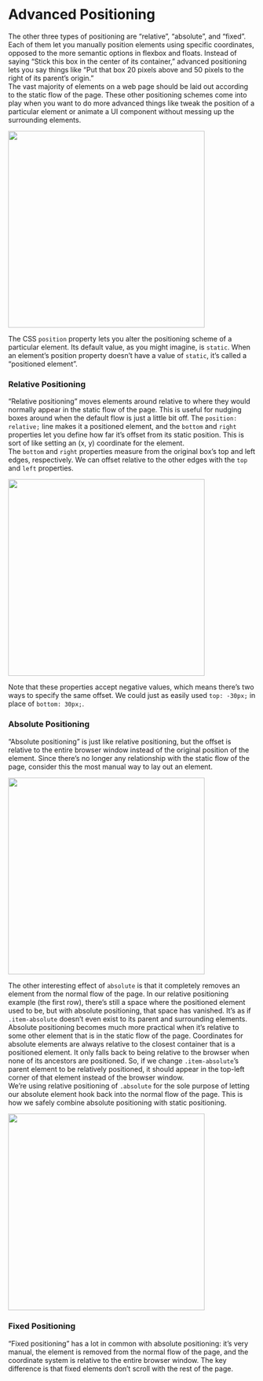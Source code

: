 # Advanced Positioning 
The other three types of positioning are “relative”, “absolute”, and “fixed”. Each of them let you manually position elements using specific coordinates, opposed to the more semantic options in flexbox and floats. Instead of saying “Stick this box in the center of its container,” advanced positioning lets you say things like “Put that box 20 pixels above and 50 pixels to the right of its parent’s origin.”
<br/>
The vast majority of elements on a web page should be laid out according to the static flow of the page. These other positioning schemes come into play when you want to do more advanced things like tweak the position of a particular element or animate a UI component without messing up the surrounding elements.

<img src="https://www.internetingishard.com/html-and-css/advanced-positioning/css-positioning-schemes-790d5b.png" width="400px">

The CSS ```position``` property lets you alter the positioning scheme of a particular element. Its default value, as you might imagine, is ```static```. When an element’s position property doesn’t have a value of ```static```, it’s called a “positioned element”.

### Relative Positioning

“Relative positioning” moves elements around relative to where they would normally appear in the static flow of the page. This is useful for nudging boxes around when the default flow is just a little bit off. The ```position: relative;``` line makes it a positioned element, and the ```bottom``` and ```right``` properties let you define how far it’s offset from its static position. This is sort of like setting an (x, y) coordinate for the element.
<br/>
The ```bottom``` and ```right``` properties measure from the original box’s top and left edges, respectively. We can offset relative to the other edges with the ```top``` and ```left``` properties.

<img src="https://www.internetingishard.com/html-and-css/advanced-positioning/relative-positioning-offsets-494268.png" width="400px">

Note that these properties accept negative values, which means there’s two ways to specify the same offset. We could just as easily used ```top: -30px;``` in place of ```bottom: 30px;```.

### Absolute Positioning 

“Absolute positioning” is just like relative positioning, but the offset is relative to the entire browser window instead of the original position of the element. Since there’s no longer any relationship with the static flow of the page, consider this the most manual way to lay out an element.

<img src="https://www.internetingishard.com/html-and-css/advanced-positioning/absolute-positioning-screenshot-641ad7.png" width="400px">

The other interesting effect of ```absolute``` is that it completely removes an element from the normal flow of the page. In our relative positioning example (the first row), there’s still a space where the positioned element used to be, but with absolute positioning, that space has vanished. It’s as if ```.item-absolute``` doesn’t even exist to its parent and surrounding elements.
<br/>
Absolute positioning becomes much more practical when it’s relative to some other element that is in the static flow of the page. Coordinates for absolute elements are always relative to the closest container that is a positioned element. It only falls back to being relative to the browser when none of its ancestors are positioned. So, if we change ```.item-absolute```’s parent element to be relatively positioned, it should appear in the top-left corner of that element instead of the browser window.
<br/>
We’re using relative positioning of ```.absolute``` for the sole purpose of letting our absolute element hook back into the normal flow of the page. This is how we safely combine absolute positioning with static positioning.

<img src="https://www.internetingishard.com/html-and-css/advanced-positioning/relatively-absolute-positioning-screenshot-98bcce.png" width="400px">

### Fixed Positioning

“Fixed positioning” has a lot in common with absolute positioning: it’s very manual, the element is removed from the normal flow of the page, and the coordinate system is relative to the entire browser window. The key difference is that fixed elements don’t scroll with the rest of the page.